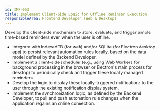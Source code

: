 ```yaml
---
id: IMP-053
title: Implement Client-Side Logic for Offline Reminder Execution
responsibleArea: Frontend Developer (Web & Desktop)
---
```

Develop the client-side mechanism to store, evaluate, and trigger simple time-based reminders even when the user is offline.
*   Integrate with IndexedDB (for web) and/or SQLite (for Electron desktop app) to persist relevant automation rules locally, based on the data model defined by the Backend Developer.
*   Implement a client-side scheduler (e.g., using Web Workers for background processing in the browser or Electron's main process for desktop) to periodically check and trigger these locally managed reminders.
*   Develop the logic to display these locally-triggered notifications to the user through the existing notification display system.
*   Implement the synchronization logic, as defined by the Backend Developer, to pull and push automation rule changes when the application regains an online connection.